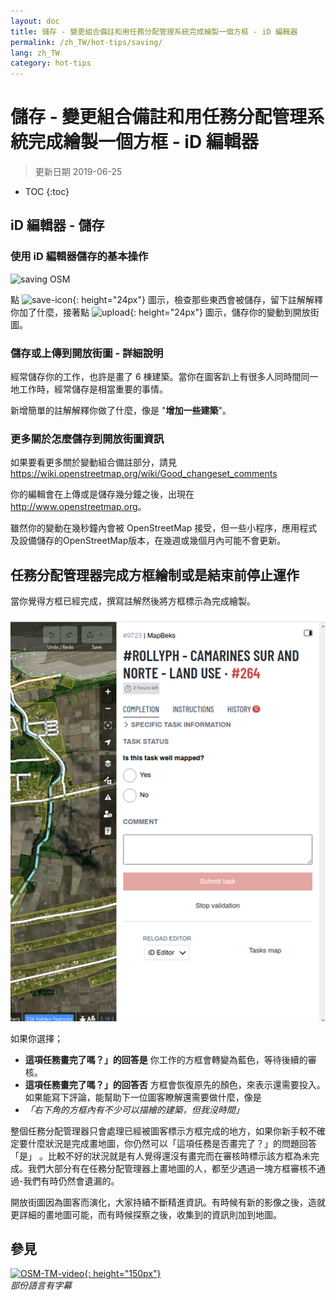```yaml
---
layout: doc
title: 儲存 - 變更組合備註和用任務分配管理系統完成繪製一個方框 - iD 編輯器
permalink: /zh_TW/hot-tips/saving/
lang: zh_TW
category: hot-tips
---
```


儲存 - 變更組合備註和用任務分配管理系統完成繪製一個方框 - iD 編輯器
============

> 更新日期 2019-06-25

- TOC
{:toc}

iD 編輯器 - 儲存
------------------

### 使用 iD 編輯器儲存的基本操作 ###

![saving OSM][]


點 ![save-icon]{: height="24px"} 圖示，檢查那些東西會被儲存，留下註解解釋你加了什麼，接著點 ![upload]{: height="24px"} 圖示，儲存你的變動到開放街圖。  

### 儲存或上傳到開放街圖 - 詳細說明 ###

經常儲存你的工作，也許是畫了 6 棟建築。當你在圖客趴上有很多人同時間同一地工作時，經常儲存是相當重要的事情。  

新增簡單的註解解釋你做了什麼，像是 "**增加一些建築**"。  

### 更多關於怎麼儲存到開放街圖資訊 ###

如果要看更多關於變動組合備註部分，請見  <https://wiki.openstreetmap.org/wiki/Good_changeset_comments>  

你的編輯會在上傳或是儲存幾分鐘之後，出現在 <http://www.openstreetmap.org>。  

雖然你的變動在幾秒鐘內會被 OpenStreetMap 接受，但一些小程序，應用程式及設備儲存的OpenStreetMap版本，在幾週或幾個月內可能不會更新。  

任務分配管理器完成方框繪制或是結束前停止運作  
-------------------------------------------------------------------

當你覺得方框已經完成，撰寫註解然後將方框標示為完成繪製。

![Stop Mapping][]

如果你選擇；

- **這項任務畫完了嗎？」的回答是** 你工作的方框會轉變為藍色，等待後續的審核。  
- **這項任務畫完了嗎？」的回答否** 方框會恢復原先的顏色，來表示還需要投入。如果能寫下評論，能幫助下一位圖客瞭解還需要做什麼，像是  
- *「右下角的方框內有不少可以描繪的建築，但我沒時間」*

整個任務分配管理器只會處理已經被圖客標示方框完成的地方，如果你新手較不確定要什麼狀況是完成畫地圖，你仍然可以「這項任務是否畫完了？」的問題回答「是」 。比較不好的狀況就是有人覺得還沒有畫完而在審核時標示該方框為未完成。我們大部分有在任務分配管理器上畫地圖的人，都至少遇過一塊方框審核不通過-我們有時仍然會遺漏的。  

開放街圖因為圖客而演化，大家持續不斷精進資訊。有時候有新的影像之後，造就更詳細的畫地圖可能，而有時候探察之後，收集到的資訊則加到地圖。   

參見  
---------

[![OSM-TM-video]{: height="150px"}](https://www.youtube.com/watch?v=_feTGQXLf_M&list=PLb9506_-6FMHZ3nwn9heri3xjQKrSq1hN&index=9 "人道主義OpenStreetMap團隊 - 任務分配管理系統教學影片")  
*部份語言有字幕*  



[saving OSM]:/images/hot-tips/saving.gif
[keymon]:/images/hot-tips/keymon.png
[Stop Mapping]:/images/hot-tips/20190625-TM-stop-mapping-800px.png
[id issues icon]: /images/hot-tips/id-issues.png
[warn when mapping]: /images/hot-tips/20190625-warn-when-mapping.png
[id issues]: /images/hot-tips/20190625-id-issues.png
[id issues everywhere]: /images/hot-tips/20190625-id-issues-everywhere.png
[save-icon]: /images/beginner/save-icon.png "Save icon"
[upload]: /images/beginner/upload.png "Upload"
[arrow-up]: /images/arrow-up.png
[OSM-TM-video]: /images/hot-tips/OSM-TM-video.png "人道救援開放街圖小組 - 任務分配管理器教學影片"
